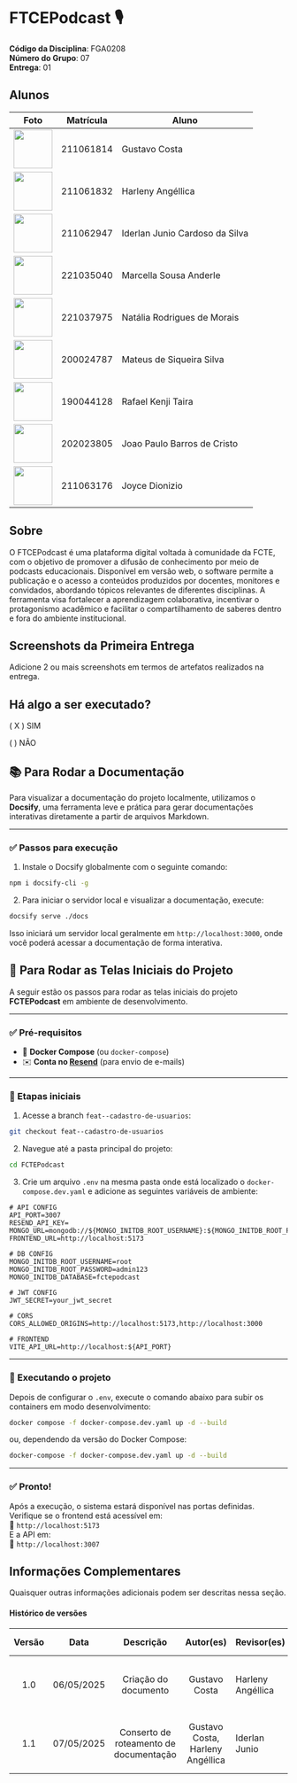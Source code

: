 # FTCEPodcast 🎙️

**Código da Disciplina**: FGA0208<br>
**Número do Grupo**: 07<br>
**Entrega**: 01<br>

## Alunos

| Foto                                                              | Matrícula     | Aluno                             |
|-------------------------------------------------------------------|---------------|-----------------------------------|
| <img src="https://avatars.githubusercontent.com/u/101185927?v=4" height="70"> | 211061814    | Gustavo Costa                     |
| <img src="https://avatars.githubusercontent.com/u/101184511?v=4" height="70"> | 211061832    | Harleny Angéllica                 |
| <img src="https://avatars.githubusercontent.com/u/101422838?v=4" height="70"> | 211062947    | Iderlan Junio Cardoso da Silva    |
| <img src="https://avatars.githubusercontent.com/u/144747380?v=4" height="70"> | 221035040    | Marcella Sousa Anderle            |
| <img src="https://avatars.githubusercontent.com/u/137426012?v=4" height="70"> | 221037975    | Natália Rodrigues de Morais       |
| <img src="https://avatars.githubusercontent.com/u/43494763?v=4" height="70"> | 200024787    | Mateus de Siqueira Silva          |
| <img src="https://avatars.githubusercontent.com/u/79025349?v=4" height="70"> | 190044128    | Rafael Kenji Taira                |
| <img src="https://avatars.githubusercontent.com/u/70647018?v=4" height="70"> | 202023805    | Joao Paulo Barros de Cristo       |
| <img src="https://avatars.githubusercontent.com/u/155927112?v=4" height="70"> | 211063176    | Joyce Dionizio                    |

## Sobre 

O FTCEPodcast é uma plataforma digital voltada à comunidade da FCTE, com o objetivo de promover a difusão de conhecimento por meio de podcasts educacionais. Disponível em versão web, o software permite a publicação e o acesso a conteúdos produzidos por docentes, monitores e convidados, abordando tópicos relevantes de diferentes disciplinas. A ferramenta visa fortalecer a aprendizagem colaborativa, incentivar o protagonismo acadêmico e facilitar o compartilhamento de saberes dentro e fora do ambiente institucional.

## Screenshots da Primeira Entrega
Adicione 2 ou mais screenshots em termos de artefatos realizados na entrega.

## Há algo a ser executado?

( X ) SIM

( ) NÃO


## 📚 Para Rodar a Documentação

Para visualizar a documentação do projeto localmente, utilizamos o **Docsify**, uma ferramenta leve e prática para gerar documentações interativas diretamente a partir de arquivos Markdown.

---

### ✅ Passos para execução

1. Instale o Docsify globalmente com o seguinte comando:

```bash
npm i docsify-cli -g
```

2. Para iniciar o servidor local e visualizar a documentação, execute:

```bash
docsify serve ./docs
```

Isso iniciará um servidor local geralmente em `http://localhost:3000`, onde você poderá acessar a documentação de forma interativa.


## 🚀 Para Rodar as Telas Iniciais do Projeto

A seguir estão os passos para rodar as telas iniciais do projeto **FCTEPodcast** em ambiente de desenvolvimento.

---

### ✅ Pré-requisitos

- 🐳 **Docker Compose** (ou `docker-compose`)
- ✉️ **Conta no [Resend](https://resend.com/)** (para envio de e-mails)

---

### 🌱 Etapas iniciais

1. Acesse a branch `feat--cadastro-de-usuarios`:

```bash
git checkout feat--cadastro-de-usuarios
```

2. Navegue até a pasta principal do projeto:

```bash
cd FCTEPodcast
```

3. Crie um arquivo `.env` na mesma pasta onde está localizado o `docker-compose.dev.yaml` e adicione as seguintes variáveis de ambiente:

```env
# API CONFIG
API_PORT=3007
RESEND_API_KEY=
MONGO_URL=mongodb://${MONGO_INITDB_ROOT_USERNAME}:${MONGO_INITDB_ROOT_PASSWORD}@db:27017/
FRONTEND_URL=http://localhost:5173

# DB CONFIG
MONGO_INITDB_ROOT_USERNAME=root
MONGO_INITDB_ROOT_PASSWORD=admin123
MONGO_INITDB_DATABASE=fctepodcast

# JWT CONFIG
JWT_SECRET=your_jwt_secret

# CORS
CORS_ALLOWED_ORIGINS=http://localhost:5173,http://localhost:3000

# FRONTEND
VITE_API_URL=http://localhost:${API_PORT}
```

---

### 🧱 Executando o projeto

Depois de configurar o `.env`, execute o comando abaixo para subir os containers em modo desenvolvimento:

```bash
docker compose -f docker-compose.dev.yaml up -d --build
```

ou, dependendo da versão do Docker Compose:

```bash
docker-compose -f docker-compose.dev.yaml up -d --build
```

---

### ✅ Pronto!

Após a execução, o sistema estará disponível nas portas definidas. Verifique se o frontend está acessível em:  
🔗 `http://localhost:5173`  
E a API em:  
🔗 `http://localhost:3007`



## Informações Complementares 
Quaisquer outras informações adicionais podem ser descritas nessa seção.


#### Histórico de versões 

| Versão |    Data    |        Descrição         |    Autor(es)    |  Revisor(es)     |  Detalhes da Revisão  |  
| :----: | :--------: | :----------------------: | :-------------: | :----------------| :---------------------|
|  1.0   | 06/05/2025 |   Criação do documento   | Gustavo Costa | Harleny Angéllica  | Versionamento revisado, e adicionado fotos dos participantes|
|  1.1   | 07/05/2025 |   Conserto de roteamento de documentação | Gustavo Costa, Harleny Angéllica | Iderlan Junio | Roteamento revisado, rotas estão funcionando corretamente | 